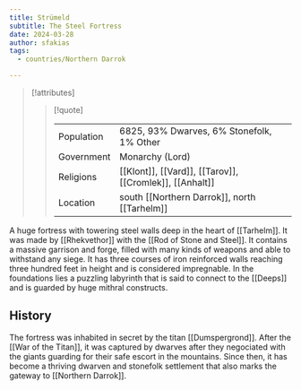 ```yaml
---
title: Strümeld
subtitle: The Steel Fortress
date: 2024-03-28
author: sfakias
tags:
  - countries/Northern Darrok

---
```

> [!attributes]
> 
> > [!quote]
> >
> > | | |
> > | --- | --- |
> > | Population | 6825, 93% Dwarves, 6% Stonefolk, 1% Other |
> > | Government | Monarchy (Lord) |
> > | Religions | [[Klont]], [[Vard]], [[Tarov]], [[Cromlek]], [[Anhalt]] |
> > | Location | south [[Northern Darrok]], north [[Tarhelm]] |

A huge fortress with towering steel walls deep in the heart of [[Tarhelm]]. It was made by [[Rhekvethor]] with the [[Rod of Stone and Steel]]. It contains a massive garrison and forge, filled with many kinds of weapons and able to withstand any siege. It has three courses of iron reinforced walls reaching three hundred feet in height and is considered impregnable. In the foundations lies a puzzling labyrinth that is said to connect to the [[Deeps]] and is guarded by huge mithral constructs.

## History

The fortress was inhabited in secret by the titan [[Dumspergrond]]. After the [[War of the Titan]], it was captured by dwarves after they negociated with the giants guarding for their safe escort in the mountains. Since then, it has become a thriving dwarven and stonefolk settlement that also marks the gateway to [[Northern Darrok]].